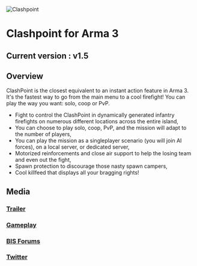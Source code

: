 ![Clashpoint](http://i.imgur.com/NXtKy8M.jpg)

# Clashpoint for Arma 3

## Current version : v1.5

## Overview

ClashPoint is the closest equivalent to an instant action feature in Arma 3. It's the fastest way to go from the main menu to a cool firefight! You can play the way you want: solo, coop or PvP.

* Fight to control the ClashPoint in dynamically generated infantry firefights on numerous different locations across the entire island,
* You can choose to play solo, coop, PvP, and the mission will adapt to the number of players,
* You can play the mission as a singleplayer scenario (you will join AI forces), on a local server, or dedicated server,
* Motorized reinforcements and close air support to help the losing team and even out the fight,
* Spawn protection to discourage those nasty spawn campers,
* Cool killfeed that displays all your bragging rights!

## Media

### [Trailer](https://www.youtube.com/watch?v=YxRt2BQVRf0)

### [Gameplay](https://www.youtube.com/watch?v=GmdZLsb8UNM)

### [BIS Forums](https://forums.bistudio.com/topic/178524-spmp-clashpoint)

### [Twitter](https://twitter.com/PsychoticFrog1)